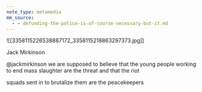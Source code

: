 ```yaml
---
note_type: metamedia
mm_source:
  - - defunding-the-police-is-of-course-necessary-but-it.md
---
```


![[3358115226538887172_3358115218863297373.jpg]]

Jack Mirkinson

@jackmirkinson
we are supposed to believe that the
young people working to end mass
slaughter are the threat and that the riot

squads sent in to brutalize them are the
peacekeepers

